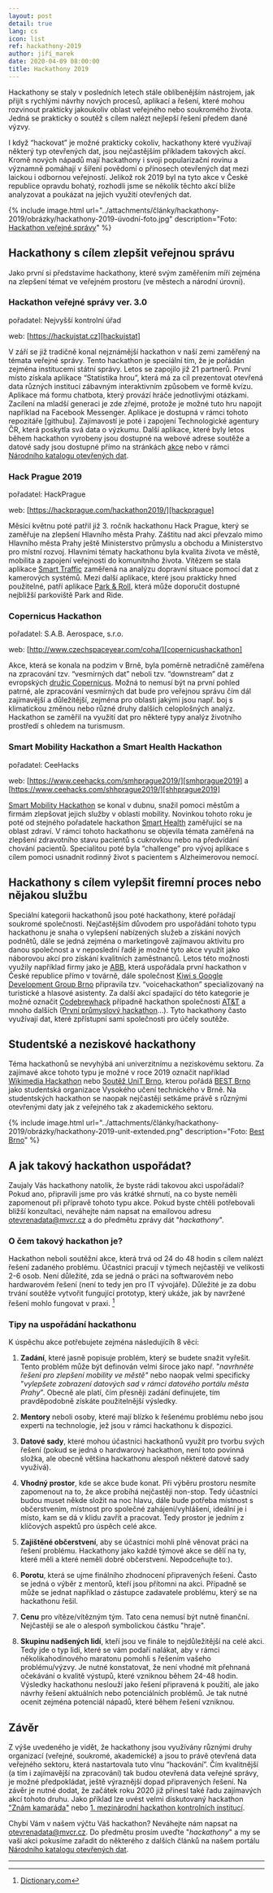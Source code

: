 ```yaml
---
layout: post
detail: true
lang: cs
icon: list
ref: hackathony-2019
author: jiří_marek
date: 2020-04-09 08:00:00
title: Hackathony 2019
---
```


Hackathony se staly v posledních letech stále oblíbenějším nástrojem, jak přijít s rychlými návrhy nových procesů, aplikací a řešení, které mohou rozvinout prakticky jakoukoliv oblast veřejného nebo soukromého života. Jedná se prakticky o soutěž s cílem nalézt nejlepší řešení předem dané výzvy. 

I když “hackovat” je možné prakticky cokoliv, hackathony které využívají některý typ otevřených dat, jsou nejčastějším příkladem takových akcí. Kromě nových nápadů mají hackathony i svoji popularizační rovinu a významně pomáhají v šíření povědomí o přínosech otevřených dat mezi laickou i odbornou veřejností. Jelikož rok 2019 byl na tyto akce v České republice opravdu bohatý, rozhodli jsme se několik těchto akcí blíže analyzovat a poukázat na jejich využití otevřených dat.
<!--more-->

{% include image.html 
   url="../attachments/články/hackathony-2019/obrázky/hackathony-2019-úvodní-foto.jpg"
   description="Foto: <a href='https://hackujstat.cz/' title='Hackuj stát'>Hackathon veřejné správy</a>" 
%}

## Hackathony s cílem zlepšit veřejnou správu
Jako první si představíme hackathony, které svým zaměřením míří zejména na zlepšení témat ve veřejném prostoru (ve městech a národní úrovni).

### Hackathon veřejné správy ver. 3.0 

pořadatel: 
 Nejvyšší kontrolní úřad

web:
 [https://hackujstat.cz][hackujstat]

V září se již tradičně konal nejznámější hackathon v naší zemi zaměřený na témata veřejné správy. Tento hackathon je speciální tím, že je pořádán zejména institucemi státní správy. Letos se zapojilo již 21 partnerů. První místo získala aplikace “Statistika hrou”, která má za cíl  prezentovat otevřená data různých institucí zábavným interaktivním způsobem ve formě kvízu. Aplikace má formu chatbota, který provází hráče jednotlivými otázkami. Zacílení na mladší generaci je zde zřejmé, protože je možné tuto hru napojit například na Facebook Messenger. Aplikace je dostupná v rámci tohoto repozitáře [githubu]. Zajímavostí je poté i zapojení Technologické agentury ČR, která poskytla svá data o výzkumu. Další aplikace, které byly letos během hackathon vyrobeny jsou dostupné na webové adrese soutěže a datové sady jsou dostupné přímo na stránkách [akce](https://hackujstat.cz/) nebo v rámci [Národního katalogu otevřených dat][NKOD]. 

### Hack Prague 2019
pořadatel:
 HackPrague

web:
 [https://hackprague.com/hackathon2019/][hackprague]

Měsíci květnu poté patřil již 3. ročník hackathonu Hack Prague, který se zaměřuje na zlepšení Hlavního města Prahy. Záštitu nad akcí převzalo mimo Hlavního města Prahy ještě Ministerstvo průmyslu a obchodu a Ministerstvo pro místní rozvoj. Hlavními tématy hackathonu byla kvalita života ve městě, mobilita a zapojení veřejnosti do komunitního života. Vítězem se stala aplikace [Smart Traffic][smarttraffic] zaměřená na analýzu dopravní situace pomocí dat z kamerových systémů. Mezi další aplikace, které jsou prakticky hned použitelné, patří aplikace [Park & Roll][parkroll], která může doporučit dostupné nejbližší parkoviště Park and Ride.

### Copernicus Hackathon
pořadatel: 
 S.A.B. Aerospace, s.r.o.

web:
 [http://www.czechspaceyear.com/coha/][copernicushackathon] 

Akce, která se konala na podzim v Brně, byla poměrně netradičně zaměřena na zpracování tzv. “vesmírných dat” neboli tzv. “downstream” dat z evropských [družic Copernicus][druzicecopernicus]. Možná to nemusí být na první pohled patrné, ale zpracování vesmírných dat bude pro veřejnou správu čím dál zajímavější a důležitější, zejména pro oblasti jakými jsou např. boj s klimatickou změnou nebo různé druhy dalších celoplošných analýz. Hackathon se zaměřil na využití dat pro některé typy analýz životního prostředí s ohledem na turismusm. 

### Smart Mobility Hackathon a Smart Health Hackathon 

pořadatel: 
 CeeHacks

web:
 [https://www.ceehacks.com/smhprague2019/][smhprague2019] a [https://www.ceehacks.com/shhprague2019/][shhprague2019]

[Smart Mobility Hackathon][smhprague2019] se konal v dubnu, snažil pomoci městům a firmám zlepšovat jejich služby v oblasti mobility. Novinkou tohoto roku je poté od stejného pořadatele hackathon [Smart Health][shhprague2019] zaměřující se na oblast zdraví. V rámci tohoto hackathonu se objevila témata zaměřená na zlepšení zdravotního stavu pacientů s cukrovkou nebo na předvídání chování pacientů. Specialitou poté byla “challenge” pro vývoj aplikace s cílem pomoci usnadnit rodinný život s pacientem s Alzheimerovou nemocí.

## Hackathony s cílem vylepšit firemní proces nebo nějakou službu
Speciální kategorii hackathonů jsou poté hackathony, které pořádají soukromé společnosti. Nejčastějším důvodem pro uspořádání tohoto typu hackathonu je snaha o vylepšení nabízených služeb a získání nových podnětů, dále se jedná zejména o marketingově zajímavou aktivitu pro danou společnost a v neposlední řadě je možné tyto akce využít jako náborovou akcí pro získání kvalitních zaměstnanců. Letos této možnosti využily například firmy jako je [ABB][ABB], která uspořádala první hackathon v České republice přímo v továrně, dále společnost [Kiwi s Google Development Group Brno][kiwigoogle] připravila tzv. “voicehackathon” specializovaný na turistické a hlasové asistenty. Za další akcí spadající do této kategorie je možné označit [Codebrewhack][codebrewhack] případně hackathon společnosti [AT&T][atat] a mnoho dalších ([První průmyslový hackathon][iotea]...). Tyto hackathony často využívají dat, které zpřístupní sami společnosti pro účely soutěže.

## Studentské a neziskové hackathony
Téma hackathonů se nevyhýbá ani univerzitnímu a neziskovému sektoru. Za zajímavé akce tohoto typu je možné v roce 2019 označit například [Wikimedia Hackathon][wikimedia] nebo [Soutěž UniT Brno][unitbrno], kterou pořádá [BEST Brno][bestbrno] jako studentská organizace Vysokého učení technického v Brně. Na studentských hackathon se naopak nejčastěji setkáme právě s různými otevřenými daty jak z veřejného tak z akademického sektoru.

{% include image.html 
   url="../attachments/články/hackathony-2019/obrázky/hackathony-2019-unit-extended.png"
   description="Foto: <a href='https://best.vutbr.cz/' title='Best Brno'>Best Brno</a>" 
%}

## A jak takový hackathon uspořádat?
Zaujaly Vás hackathony natolik, že byste rádi takovou akci uspořádali? Pokud ano, připravili jsme pro vás krátké shrnutí, na co byste neměli zapomenout při přípravě tohoto typu akce. Pokud byste chtěli potřebovali bližší konzultaci, neváhejte nám napsat na emailovou adresu [otevrenadata@mvcr.cz][odmvcr] a do předmětu zprávy dát "*hackathony*".

### O čem takový hackathon je?
Hackathon neboli soutěžní akce, která trvá od 24 do 48 hodin s cílem nalézt řešení zadaného problému. Účastníci pracují v týmech nejčastěji ve velikosti 2-6 osob. Není důležité, zda se jedná o práci na softwarovém nebo hardwarovém řešení (není to tedy jen pro IT vývojáře). Důležité je za dobu trvání soutěže vytvořit fungující prototyp, který ukáže, jak by navržené řešení mohlo fungovat v praxi. [^1]

### Tipy na uspořádání hackathonu
K úspěchu akce potřebujete zejména následujícíh 8 věcí:

1. **Zadání**, které jasně popisuje problém, který se budete snažit vyřešit. Tento problém může být definován velmi široce jako např. "<i>navrhněte řešení pro zlepšení mobility ve městě"</i> nebo naopak velmi specificky "<i>vylepšete zobrazení datových sad v rámci datového portálu města Prahy</i>". Obecně ale platí, čím přesněji zadání definujete, tím pravděpodobně získáte použitelnější výsledky.

2. **Mentory** neboli osoby, které mají blízko k řešenému problému nebo jsou experti na technologie, jež jsou v rámci hackathonu k dispozici.

3. **Datové sady**, které mohou účastníci hackathonů využít pro tvorbu svých řešení (pokud se jedná o hardwarový hackathon, není toto povinná složka, ale obecně většina hackathonu alespoň některé datové sady využívá). 

4. **Vhodný prostor**, kde se akce bude konat. Při výběru prostoru nesmíte zapomenout na to, že akce probíhá nejčastěji non-stop. Tedy účastníci budou muset někde složit na noc hlavu, dále bude potřeba místnost s občerstvením, místnost pro společné zahájení/vyhlášení, ideální je i místo, kam se dá v klidu zavřít a pracovat. Tedy prostor je jedním z klíčových aspektů pro úspěch celé akce. 

5. **Zajištěné občerstvení**, aby se účastníci mohli plně věnovat práci na řešení problému. Hackathony jako každé týmové akce se dělí na ty, které měli a které neměli dobré občerstvení. Nepodceňujte to:).

6. **Porotu**, která se ujme finálního zhodnocení připravených řešení. Často se jedná o výběr z mentorů, kteří jsou přítomni na akci. Případně se může se jednat například o zástupce zadavatele problému, který se na hackathonu řešil.

7. **Cenu** pro vítěze/vítězným tým. Tato cena nemusí být nutně finanční. Nejčastěji se ale o alespoň symbolickou částku "hraje".

8. **Skupinu nadšených lidí**, kteří jsou ve finále to nejdůležitější na celé akci. Tedy jde o typ lidí, které se vám podaří nalákat, aby v rámci několikahodinového maratonu pomohli s řešením vašeho problému/výzvy. Je nutné konstatovat, že není vhodné mít přehnaná očekávání o kvalitě výstupů, které vzniknou během 24-48 hodin. Výsledky hackathonu neslouží jako řešení připravená k použití, ale jako návrhy řešení aktuálních nebo potenciálních problémů. Je tak nutné ocenit zejména potenciál nápadů, které během řešení vzniknou.

## Závěr
Z výše uvedeného je vidět, že hackathony jsou využívány různými druhy organizací (veřejné, soukromé, akademické) a jsou to právě otevřená data veřejného sektoru, která nastartovala tuto vlnu “hackování”. Čím kvalitnější (a tím i zajímavější na zpracování) tak budou otevřená data veřejné správy, je možné předpokládat, ještě výraznější dopad připravených řešení. Na závěr je nutné dodat, že začátek roku 2020 již přinesl také řadu zajímavých akcí tohoto druhu. Jako příklad lze uvést velmi diskutovaný hackathon ["Znám kamaráda"][znamkamarada] nebo [1. mezinárodní hackathon kontrolních institucí][kontrolníhackathon].

Chybí Vám v našem výčtu Váš hackathon? Neváhejte nám napsat na [otevrenadata@mvcr.cz][odmvcr]. Do předmětu prosím uveďte "*hackathony*" a my se vaši akci pokusíme zařadit do některého z dalších článků na našem portálu [Národního katalogu otevřených dat][NKOD]. 

------------

[^1]: [Dictionary.com](https://www.dictionary.com/browse/hackathon)


[hackujstat]: https://hackujstat.cz/ "Hackathon veřejné správy"
[hackprague]: https://hackprague.com/hackathon2019/ "Hack Praguje 2019"
[statistikahrou]: https://hackujstat-v3-team-11.github.io/ "Github Statistika Hrou"
[směrniceOD]: https://eur-lex.europa.eu/legal-content/CS/TXT/HTML/?uri=CELEX:32019L1024&from=CS "Směrnice EU 1024/2019"
[NKOD]: https://data.gov.cz/ "Národní katalog otevřených dat"
[smarttraffic]: https://devpost.com/software/smart-traffic-5b9lk6 "Aplikace Smart Traffic"
[parkroll]: https://devpost.com/software/park-and-roll "Aplikace Park & Roll"
[copernicushackathon]: http://www.czechspaceyear.com/coha/ "Copernicus Hackathon"
[druzicecopernicus]: http://copernicus.gov.cz/pristup-k-datum "Družice Copernicus"
[smhprague2019]: https://www.ceehacks.com/smhprague2019/ "Smart Mobility Hackathon 2019"
[shhprague2019]: https://www.ceehacks.com/shhprague2019/ "Smart Health Hackathon 2019"
[ABB]: https://www.abbccc.cz/#vysledky "ABB Hackathon"
[kiwigoogle]: https://www.voicehackathon.org/ "Voicehackathon"
[codebrewhack]: https://codebrewhack.com/cz/tracky/ "Codebrewhack"
[atat]: https://www.hackathon.com/event/att-hackathon-2019-5dc2ccaaff1e04001bfdf5cc "AT&T Hackathon"
[iotea]: https://www.iotea.cz/ "První průmyslový hackathon"
[wikimedia]: https://www.mediawiki.org/wiki/Wikimedia_Hackathon_2019/Program "Wikimedia Hackathon 2019"
[unitbrno]: https://unitbrno.cz/ "Soutěž Unit Brno"
[bestbrno]: https://best.vutbr.cz/ "Best Brno"
[odmvcr]: otevrenadata@mvcr.cz "otevrenadata@mvcr.cz"
[znamkamarada]: https://www.znamkamarada.cz/ "Hackathon Znám kamaráda"
[kontrolníhackathon]: https://hackathon.eurosai2020.cz/ "1. mezinárodní hackathon kontrolních institucí"
